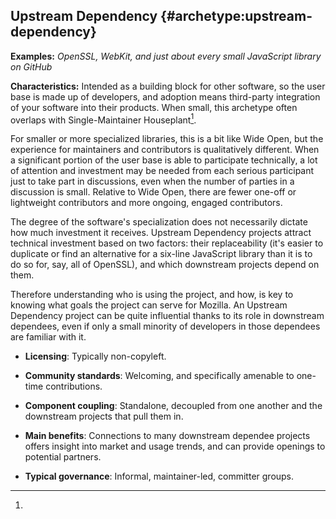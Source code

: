 Upstream Dependency {#archetype:upstream-dependency}
-------------------

**Examples:** *OpenSSL, WebKit, and just about every small JavaScript
library on GitHub*

**Characteristics:** Intended as a building block for other software, so
the user base is made up of developers, and adoption means third-party
integration of your software into their products. When small, this
archetype often overlaps with Single-Maintainer Houseplant[^1].

For smaller or more specialized libraries, this is a bit like Wide Open,
but the experience for maintainers and contributors is qualitatively
different. When a significant portion of the user base is able to
participate technically, a lot of attention and investment may be needed
from each serious participant just to take part in discussions, even
when the number of parties in a discussion is small. Relative to Wide
Open, there are fewer one-off or lightweight contributors and more
ongoing, engaged contributors.

The degree of the software's specialization does not necessarily dictate
how much investment it receives. Upstream Dependency projects attract
technical investment based on two factors: their replaceability (it's
easier to duplicate or find an alternative for a six-line JavaScript
library than it is to do so for, say, all of OpenSSL), and which
downstream projects depend on them.

Therefore understanding who is using the project, and how, is key to
knowing what goals the project can serve for Mozilla. An Upstream
Dependency project can be quite influential thanks to its role in
downstream dependees, even if only a small minority of developers in
those dependees are familiar with it.

-   **Licensing**: Typically non-copyleft.

-   **Community standards**: Welcoming, and specifically amenable to
    one-time contributions.

-   **Component coupling**: Standalone, decoupled from one another and
    the downstream projects that pull them in.

-   **Main benefits**: Connections to many downstream dependee projects
    offers insight into market and usage trends, and can provide
    openings to potential partners.

-   **Typical governance**: Informal, maintainer-led, committer groups.

[^1]: 
